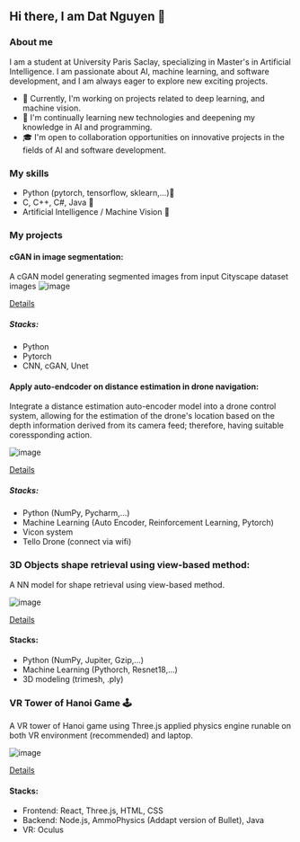 ## Hi there, I am Dat Nguyen 👋

<!--
**DatTrongNg/DatTrongNg** is a ✨ _special_ ✨ repository because its `README.md` (this file) appears on your GitHub profile.

Here are some ideas to get you started:

- 🔭 I’m currently working on ...
- 🌱 I’m currently learning ...
- 👯 I’m looking to collaborate on ...
- 🤔 I’m looking for help with ...
- 💬 Ask me about ...
- 📫 How to reach me: ...
- 😄 Pronouns: ...
- ⚡ Fun fact: ...
-->

### About me

I am a student at University Paris Saclay, specializing in Master's in Artificial Intelligence. I am passionate about AI, machine learning, and software development, and I am always eager to explore new exciting projects.

- 🔭 Currently, I'm working on projects related to deep learning, and machine vision.
- 🌱 I'm continually learning new technologies and deepening my knowledge in AI and programming.
- 🎓 I'm open to collaboration opportunities on innovative projects in the fields of AI and software development.

### My skills

- Python (pytorch, tensorflow, sklearn,...)🐍
- C, C++, C#, Java 📱
- Artificial Intelligence / Machine Vision 📲
  
### My projects

#### cGAN in image segmentation:
A cGAN model generating segmented images from input Cityscape dataset images 
![image](https://github.com/DatTrongNg/DatTrongNg/assets/87078249/d41af293-2bd7-4853-9947-0211ef48d482)

[Details](https://github.com/DatTrongNg/cGAN_Segmentation/tree/main)

##### Stacks:
- Python
- Pytorch
- CNN, cGAN, Unet

#### Apply auto-endcoder on distance estimation in drone navigation:
Integrate a distance estimation auto-encoder model into a drone control system, allowing for the estimation of the drone's location based on the depth information derived from its camera feed; therefore, having suitable coressponding action.

![image](https://github.com/DatTrongNg/DatTrongNg/assets/87078249/01bf7a75-e746-497b-bbf1-289a12fc134a)

[Details](https://github.com/DatTrongNg/Tello_Swarm)

##### Stacks:
- Python (NumPy, Pycharm,...)
- Machine Learning (Auto Encoder, Reinforcement Learning, Pytorch)
- Vicon system
- Tello Drone (connect via wifi)

### 3D Objects shape retrieval using view-based method:
A NN model for shape retrieval using view-based method.

![image](https://github.com/DatTrongNg/DatTrongNg/assets/87078249/5f110020-aee5-4c12-b39a-d4eb17c39f0b)


[Details](https://github.com/DatTrongNg/3D_Shape_Retrieval_View_Based)

#### Stacks:
- Python (NumPy, Jupiter, Gzip,...)
- Machine Learning (Pythorch, Resnet18,...)
- 3D modeling (trimesh, .ply)

###  VR Tower of Hanoi Game 🕹️
A VR tower of Hanoi game using Three.js applied physics engine runable on both VR environment (recommended) and laptop.

![image](https://github.com/DatTrongNg/DatTrongNg/assets/87078249/7c13dea9-feed-43f0-8d94-20a9b8dce225)


[Details](https://github.com/GRicciardi00/Tower-of-Hanoi-VR-Three.js/tree/main)

#### Stacks:
- Frontend: React, Three.js, HTML, CSS
- Backend: Node.js, AmmoPhysics (Addapt version of Bullet), Java
- VR: Oculus

